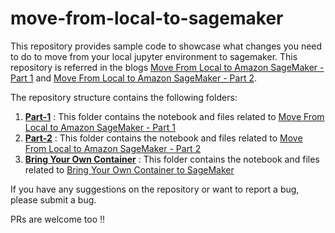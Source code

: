 # move-from-local-to-sagemaker

This repository provides sample code to showcase what changes you need to do to move from your local jupyter environment to sagemaker. This repository is referred in the blogs [Move From Local to Amazon SageMaker - Part 1](https://medium.com/@pandey.vikesh/move-from-local-jupyter-to-amazon-sagemaker-part-1-7ef14af0fe9d) and [Move From Local to Amazon SageMaker - Part 2](https://medium.com/@pandey.vikesh/move-from-local-jupyter-to-amazon-sagemaker-part-2-f827832d4b9d).

The repository structure contains the following folders:

1. **[Part-1](./Part-1)** : This folder contains the notebook and files related to [Move From Local to Amazon SageMaker - Part 1](#link)
2. **[Part-2](./Part-2)** : This folder contains the notebook and files related to [Move From Local to Amazon SageMaker - Part 2](#link)
2. **[Bring Your Own Container](./bring-your-own-container)** : This folder contains the notebook and files related to [Bring Your Own Container to SageMaker](#link)

If you have any suggestions on the repository or want to report a bug, please submit a bug.


PRs are welcome too !!

